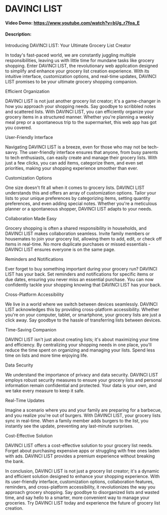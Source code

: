 # DAVINCI LIST
#### Video Demo:  <https://www.youtube.com/watch?v=bUg_r7foa_E>
#### Description:

Introducing DAVINCI LIST: Your Ultimate Grocery List Creator

In today's fast-paced world, we are constantly juggling multiple responsibilities, leaving us with little time for mundane tasks like grocery shopping. Enter DAVINCI LIST, the revolutionary web application designed to simplify and enhance your grocery list creation experience. With its intuitive interface, customization options, and real-time updates, DAVINCI LIST promises to be your ultimate grocery shopping companion.

Efficient Organization

DAVINCI LIST is not just another grocery list creator; it's a game-changer in how you approach your shopping needs. Say goodbye to scribbled notes and scattered lists. With DAVINCI LIST, you can efficiently organize your grocery items in a structured manner. Whether you're planning a weekly meal prep or a spontaneous trip to the supermarket, this web app has got you covered.

User-Friendly Interface

Navigating DAVINCI LIST is a breeze, even for those who may not be tech-savvy. The user-friendly interface ensures that anyone, from busy parents to tech enthusiasts, can easily create and manage their grocery lists. With just a few clicks, you can add items, categorize them, and even set priorities, making your shopping experience smoother than ever.

Customization Options

One size doesn't fit all when it comes to grocery lists. DAVINCI LIST understands this and offers an array of customization options. Tailor your lists to your unique preferences by categorizing items, setting quantity preferences, and even adding special notes. Whether you're a meticulous planner or a spontaneous shopper, DAVINCI LIST adapts to your needs.

Collaboration Made Easy

Grocery shopping is often a shared responsibility in households, and DAVINCI LIST makes collaboration seamless. Invite family members or housemates to join your grocery list, allowing them to add, edit, or check off items in real-time. No more duplicate purchases or missed essentials - DAVINCI LIST ensures everyone is on the same page.

Reminders and Notifications

Ever forget to buy something important during your grocery run? DAVINCI LIST has your back. Set reminders and notifications for specific items or due dates, ensuring you never miss an essential purchase. You can now confidently tackle your shopping knowing that DAVINCI LIST has your back.

Cross-Platform Accessibility

We live in a world where we switch between devices seamlessly. DAVINCI LIST acknowledges this by providing cross-platform accessibility. Whether you're on your computer, tablet, or smartphone, your grocery lists are just a click away. Say goodbye to the hassle of transferring lists between devices.

Time-Saving Companion

DAVINCI LIST isn't just about creating lists; it's about maximizing your time and efficiency. By centralizing your shopping needs in one place, you'll reduce the time spent on organizing and managing your lists. Spend less time on lists and more time enjoying life.

Data Security

We understand the importance of privacy and data security. DAVINCI LIST employs robust security measures to ensure your grocery lists and personal information remain confidential and protected. Your data is your own, and we take every measure to keep it safe.

Real-Time Updates

Imagine a scenario where you and your family are preparing for a barbecue, and you realize you're out of burgers. With DAVINCI LIST, your grocery lists sync in real-time. When a family member adds burgers to the list, you instantly see the update, preventing any last-minute surprises.

Cost-Effective Solution

DAVINCI LIST offers a cost-effective solution to your grocery list needs. Forget about purchasing expensive apps or struggling with free ones laden with ads. DAVINCI LIST provides a premium experience without breaking the bank.

In conclusion, DAVINCI LIST is not just a grocery list creator; it's a dynamic and efficient solution designed to enhance your shopping experience. With its user-friendly interface, customization options, collaboration features, reminders, and cross-platform accessibility, it revolutionizes the way you approach grocery shopping. Say goodbye to disorganized lists and wasted time, and say hello to a smarter, more convenient way to manage your groceries. Try DAVINCI LIST today and experience the future of grocery list creation.